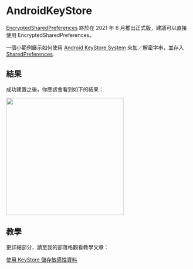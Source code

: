 # AndroidKeyStore
[EncryptedSharedPreferences](https://developer.android.com/reference/androidx/security/crypto/EncryptedSharedPreferences) 終於在 2021 年 6 月推出正式版，建議可以直接使用 EncryptedSharedPreferences。

一個小範例展示如何使用 [Android KeyStore System](https://developer.android.com/training/articles/keystore.html) 來加／解密字串，並存入
[SharedPreferences](https://developer.android.com/reference/android/content/SharedPreferences.html).

## 結果
成功建置之後，你應該會看到如下的結果：

<img src="https://github.com/joetsaitw/KeyStoreDemo/blob/master/screenshot/Screenshot.png" width="320">


## 教學
更詳細部分，請至我的部落格觀看教學文章：

[使用 KeyStore 儲存敏感性資料](https://medium.com/@joetsai/%E4%BD%BF%E7%94%A8keystore-%E5%84%B2%E5%AD%98%E6%95%8F%E6%84%9F%E6%80%A7%E8%B3%87%E6%96%99-92ad9b236e58)
